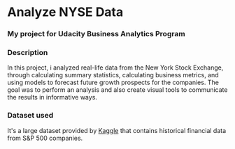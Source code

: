 # Analyze NYSE Data
### My project for Udacity Business Analytics Program


### Description


In this project, i analyzed real-life data from the New York Stock Exchange, through calculating summary statistics, calculating business metrics, and using models to forecast future growth prospects for the companies. The goal was to perform an analysis and also create visual tools to communicate the results in informative ways.

### Dataset used

It's a large dataset provided by [Kaggle](https://www.kaggle.com/dgawlik/nyse) that contains historical financial data from S&P 500 companies. 
